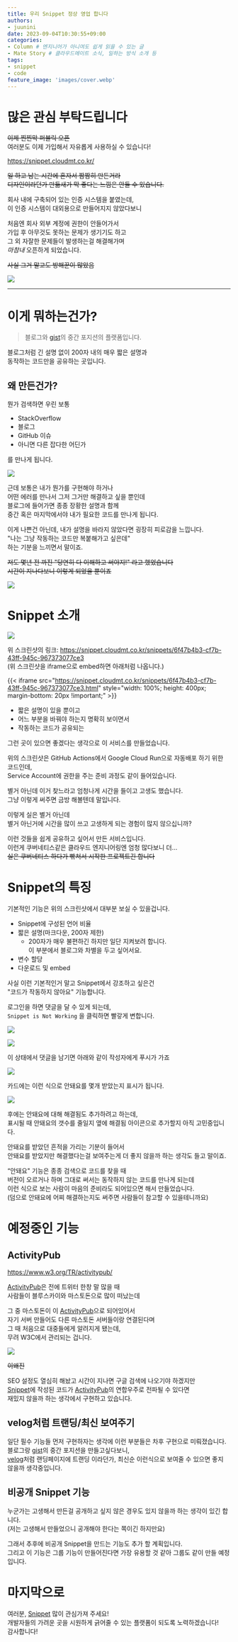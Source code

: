 ```yaml
---
title: 우리 Snippet 정상 영업 합니다
authors:
- juunini
date: 2023-09-04T10:30:55+09:00
categories:
- Column # 엔지니어가 아니여도 쉽게 읽을 수 있는 글
- Mate Story # 클라우드메이트 소식, 일하는 방식 소개 등
tags:
- snippet
- code
feature_image: 'images/cover.webp'
---
```


# 많은 관심 부탁드립니다

~~이제 찐찐막 퍼블릭 오픈~~  
여러분도 이제 가입해서 자유롭게 사용하실 수 있습니다!  

https://snippet.cloudmt.co.kr/

~~일 하고 남는 시간에 혼자서 짬짬히 만든거라  
디자인이라던가 만듦새가 막 좋다는 느낌은 안들 수 있습니다.~~

회사 내에 구축되어 있는 인증 시스템을 붙였는데,  
이 인증 시스템이 대외용으로 만들어지지 않았다보니

처음엔 회사 외부 계정에 권한이 안들어가서  
가입 후 아무것도 못하는 문제가 생기기도 하고  
그 외 자잘한 문제들이 발생하는걸 해결해가며  
*마참내* 오픈하게 되었습니다.

~~사실 그거 말고도 방해꾼이 많았음~~

![](./images/10.webp)

---

# 이게 뭐하는건가?

> 블로그와 [gist]의 중간 포지션의 플랫폼입니다.

블로그처럼 긴 설명 없이 200자 내의 매우 짧은 설명과  
동작하는 코드만을 공유하는 곳입니다.

## 왜 만든건가?

뭔가 검색하면 우린 보통

- StackOverflow
- 블로그
- GitHub 이슈
- 아니면 다른 잡다한 어딘가

를 만나게 됩니다.

![](./images/1.webp)

근데 보통은 내가 뭔가를 구현해야 하거나  
어떤 에러를 만나서 그저 그거만 해결하고 싶을 뿐인데  
블로그에 들어가면 종종 장황한 설명과 함께  
중간 혹은 마지막에서야 내가 필요한 코드를 만나게 됩니다.

이게 나쁜건 아닌데, 내가 설명을 바라지 않았다면 굉장히 피로감을 느낍니다.  
"나는 그냥 작동하는 코드만 복붙해가고 싶은데"  
하는 기분을 느끼면서 말이죠.

~~저도 몇년 전 까진 "당연히 다 이해하고 써야지!" 라고 했었습니다  
시간이 지나다보니 이렇게 되었을 뿐이죠~~

![](./images/2.webp)

# Snippet 소개

![](./images/3.webp)

위 스크린샷의 링크: https://snippet.cloudmt.co.kr/snippets/6f47b4b3-cf7b-43ff-945c-967373077ce3  
(위 스크린샷을 iframe으로 embed하면 아래처럼 나옵니다.)

{{< iframe src="https://snippet.cloudmt.co.kr/snippets/6f47b4b3-cf7b-43ff-945c-967373077ce3.html" style="width: 100%; height: 400px; margin-bottom: 20px !important;" >}}

- 짧은 설명이 있을 뿐이고
- 어느 부분을 바꿔야 하는지 명확히 보이면서
- 작동하는 코드가 공유되는

그런 곳이 있으면 좋겠다는 생각으로 이 서비스를 만들었습니다.

위의 스크린샷은 GitHub Actions에서 Google Cloud Run으로 자동배포 하기 위한 코드인데,  
Service Account에 권한을 주는 준비 과정도 같이 들어있습니다.

별거 아닌데 이거 찾느라고 엄청나게 시간을 들이고 고생도 했습니다.  
그냥 이렇게 써주면 금방 해볼텐데 말입니다.

이렇게 실은 별거 아닌데  
별거 아닌거에 시간을 많이 쓰고 고생하게 되는 경험이 많지 않으십니까?

이런 것들을 쉽게 공유하고 싶어서 만든 서비스입니다.  
이런게 쿠버네티스같은 클라우드 엔지니어링엔 엄청 많다보니 더…  
~~실은 쿠버네티스 하다가 빢쳐서 시작한 프로젝트긴 합니다~~

# Snippet의 특징

기본적인 기능은 위의 스크린샷에서 대부분 보실 수 있을겁니다.

- Snippet에 구성된 언어 비율
- 짧은 설명(마크다운, 200자 제한)
    - 200자가 매우 불편하긴 하지만 일단 지켜보려 합니다.  
    이 부분에서 블로그와 차별을 두고 싶어서요.
- 변수 할당
- 다운로드 및 embed

사실 이런 기본적인거 말고 Snippet에서 강조하고 싶은건  
"코드가 작동하지 않아요" 기능합니다.

로그인을 하면 댓글을 달 수 있게 되는데,  
`Snippet is Not Working` 을 클릭하면 빨갛게 변합니다.

![](./images/4.webp)

![](./images/5.webp)

이 상태에서 댓글을 남기면 아래와 같이 작성자에게 푸시가 가죠

![](./images/6.webp)

카드에는 이런 식으로 안돼요를 몇개 받았는지 표시가 됩니다.

![](./images/7.webp)

후에는 안돼요에 대해 해결됨도 추가하려고 하는데,  
표시될 때 안돼요의 갯수를 줄일지 옆에 해결됨 아이콘으로 추가할지 아직 고민중입니다.

안돼요를 받았던 흔적을 가리는 기분이 들어서  
안돼요를 받았지만 해결했다는걸 보여주는게 더 좋지 않을까 하는 생각도 들고 말이죠.

“안돼요" 기능은 종종 검색으로 코드를 찾을 때  
버전이 오르거나 하며 그대로 써서는 동작하지 않는 코드를 만나게 되는데  
이런 식으로 보는 사람이 마음의 준비라도 되어있으면 해서 만들었습니다.  
(덤으로 안돼요에 어찌 해결하는지도 써주면 사람들이 참고할 수 있을테니까요)

# 예정중인 기능

## ActivityPub

https://www.w3.org/TR/activitypub/

[ActivityPub]은 전에 트위터 한창 말 많을 때  
사람들이 블루스카이와 마스토돈으로 많이 떠났는데

그 중 마스토돈이 이 [ActivityPub]으로 되어있어서  
자기 서버 만들어도 다른 마스토돈 서버들이랑 연결된다며  
그 때 처음으로 대중들에게 알려지게 됐는데,  
무려 W3C에서 관리되는 겁니다.

![](./images/8.png)

~~이왜진~~

SEO 설정도 열심히 해놨고 시간이 지나면 구글 검색에 나오기야 하겠지만  
[Snippet]에 작성된 코드가 [ActivityPub]의 연합우주로 전파될 수 있다면  
재밌지 않을까 하는 생각에서 구현하고 있습니다.

## velog처럼 트랜딩/최신 보여주기

일단 필수 기능들 먼저 구현하자는 생각에 이런 부분들은 차후 구현으로 미뤄졌습니다.  
블로그랑 [gist]의 중간 포지션을 만들고싶다보니,  
[velog]처럼 랜딩페이지에 트랜딩 이라던가, 최신순 이런식으로 보여줄 수 있으면 좋지 않을까 생각중입니다.

## 비공개 Snippet 기능

누군가는 고생해서 만든걸 공개하고 싶지 않은 경우도 있지 않을까 하는 생각이 있긴 합니다.  
(저는 고생해서 만들었으니 공개해야 한다는 쪽이긴 하지만요)

그래서 추후에 비공개 Snippet을 만드는 기능도 추가 할 계획입니다.  
그리고 이 기능은 그룹 기능이 만들어진다면 가장 유용할 것 같아 그룹도 같이 만들 예정입니다.  

# 마지막으로

여러분, [Snippet] 많이 관심가져 주세요!  
개발자들의 가려운 곳을 시원하게 긁어줄 수 있는 플랫폼이 되도록 노력하겠습니다!  
감사합니다!

[Snippet]: https://snippet.cloudmt.co.kr/
[ActivityPub]: https://www.w3.org/TR/activitypub/
[velog]: https://velog.io/
[gist]: https://gist.github.com/
